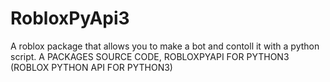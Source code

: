 # RobloxPyApi3
A roblox package that allows you to make a bot and contoll it with a python script. 
A PACKAGES SOURCE CODE, ROBLOXPYAPI FOR PYTHON3 (ROBLOX PYTHON API FOR PYTHON3)
